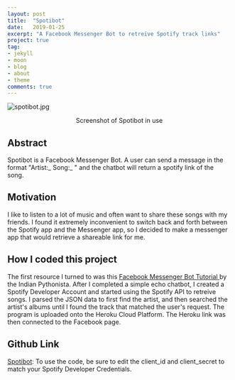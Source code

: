 ```yaml
---
layout: post
title:  "Spotibot"
date:   2019-01-25
excerpt: "A Facebook Messenger Bot to retreive Spotify track links"
project: true
tag:
- jekyll 
- moon
- blog
- about
- theme
comments: true
---
```

![spotibot.jpg](https://raw.githubusercontent.com/NakuraMino/NakuraMino.github.io/master/projects/spotibot.jpg)
<center>Screenshot of Spotibot in use</center>
  
## Abstract 

Spotibot is a Facebook Messenger Bot. A user can send a message in the format \"Artist:_ Song:_ " and the chatbot will return a spotify link of the song.  
  
## Motivation

I like to listen to a lot of music and often want to share these songs with my friends. I found it extremely inconvenient to switch back and forth between the Spotify app and the Messenger app, so I decided to make a messenger app that would retrieve a shareable link for me. 

## How I coded this project

The first resource I turned to was this <a href="https://www.youtube.com/watch?v=uU4pjtcbFeg&list=PLyb_C2HpOQSC4M3lzzrql7DSppTeAxh-x">Facebook Messenger Bot Tutorial </a> by the Indian Pythonista. After I completed a simple echo chatbot, I created a Spotify Developer Account and started using the Spotify API to retreive songs. I parsed the JSON data to first find the artist, and then searched the artist's albums until I found the track that matched the user's request. The program is uploaded onto the Heroku Cloud Platform. The Heroku link was then connected to the Facebook page. 

## Github Link 

<a href="https://github.com/NakuraMino/Spotibot">Spotibot</a>: To use the code, be sure to edit the client_id and client_secret to match your Spotify Developer Credentials. 

